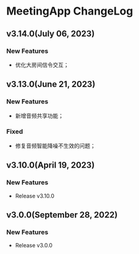 # MeetingApp ChangeLog
## v3.14.0(July 06, 2023)
### New Features
* 优化大房间信令交互；

## v3.13.0(June 21, 2023)
### New Features
* 新增音频共享功能；
### Fixed
* 修复音频智能降噪不生效的问题；

## v3.10.0(April 19, 2023)
### New Features
* Release v3.10.0

## v3.0.0(September 28, 2022)
### New Features
* Release v3.0.0
